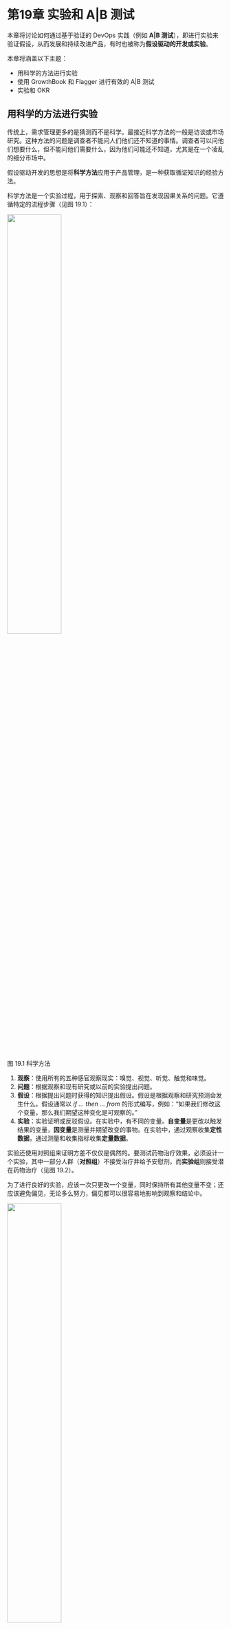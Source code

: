 # 第19章 实验和 A|B 测试

本章将讨论如何通过基于验证的 DevOps 实践（例如 **A|B 测试**），即进行实验来验证假设，从而发展和持续改进产品，有时也被称为**假设驱动的开发或实验**。

本章将涵盖以下主题：

- 用科学的方法进行实验
- 使用 GrowthBook 和 Flagger 进行有效的 A|B 测试
- 实验和 OKR

## 用科学的方法进行实验

传统上，需求管理更多的是猜测而不是科学。最接近科学方法的一般是访谈或市场研究。这种方法的问题是调查者不能问人们他们还不知道的事情。调查者可以问他们想要什么，但不能问他们需要什么，因为他们可能还不知道，尤其是在一个凌乱的细分市场中。

假设驱动开发的思想是将**科学方法**应用于产品管理，是一种获取循证知识的经验方法。

科学方法是一个实验过程，用于探索、观察和回答旨在发现因果关系的问题。它遵循特定的流程步骤（见图 19.1）：

<img src="figure19-1.png" style="width:50%;" />

图 19.1 科学方法

1. **观察**：使用所有的五种感官观察现实：嗅觉、视觉、听觉、触觉和味觉。
2. **问题**：根据观察和现有研究或以前的实验提出问题。
3. **假设**：根据提出问题时获得的知识提出假设。假设是根据观察和研究预测会发生什么。假设通常以 *if … then … from* 的形式编写，例如：“如果我们修改这个变量，那么我们期望这种变化是可观察的。”
4. **实验**：实验证明或反驳假设。在实验中，有不同的变量。**自变量**是更改以触发结果的变量，**因变量**是测量并期望改变的事物。在实验中，通过观察收集**定性数据**，通过测量和收集指标收集**定量数据**。

  实验还使用对照组来证明方差不仅仅是偶然的。要测试药物治疗效果，必须设计一个实验，其中一部分人群（**对照组**）不接受治疗并给予安慰剂，而**实验组**则接受潜在药物治疗（见图 19.2）。

  为了进行良好的实验，应该一次只更改一个变量，同时保持所有其他变量不变；还应该避免偏见，无论多么努力，偏见都可以很容易地影响到观察和结论中。

  <img src="figure19-2.png" style="width:50%;" />

  图 19.2 进行科学实验

5. **结论**：实验结束后，需要分析结果并将实际结果与预期结果进行比较。从实验中学到了什么？能证实或反驳假设吗？是否有新的假设或新的问题需要提出？或者需要更多的实验来确定吗？
6. **结果**：最后一步是分享结果，即使假设被反驳了，它仍然是有价值的学习。

科学方法是一种迭代的、经验性的方法，但步骤不一定按该顺序发生。在任何时候，都可以修改问题并改变假设——观察一直在进行。流程图看起来更像图 19.3，而不是清晰的循环：

<img src="figure19-3.png" style="width:50%;" />

图 19.3 科学实验过程中的步骤没有严格的顺序

科学方法在行业中非常重要——不仅是为了打造正确的产品。在查找错误或生产问题时，也应该使用该方法：根据观察到的事实提出假设。通过一次只改变一件事来进行实验，通常是配置值。执行交叉检查以确保没有其他系统或变量干扰实验。在开始下一个假设之前做出结论并记录结果。

下面是如何使用科学方法来改进和持续改进软件。

### 观察——收集和分析数据

可以观察使用应用程序的人。本书在第 12 章中讨论了**可用性测试**技术，例如**走廊测试**或**游击可用性**。由于通常用户分散在世界各地，查看他们生成的数据比采访他们更容易。

数据是假设驱动开发的最重要组成部分！实验的越多，随着时间的推移收集的数据就越多。

观察数据时，不应只关注手头的数据点，问问自己数据没有告诉什么信息。如果目标是每月增加活跃用户数，则不应该只关注当前用户的数据。检查尝试登录失败的数据，有多少用户想要使用应用程序但被锁定并且无法恢复他们的密码或第二个身份验证因素？有多少人在需要验证邮件或手机号码后不回来？有多少人取消了注册流程，他们等了多长时间才这样做？

要回答这类问题，不能简单地查看使用数据，必须合并来自所有可用来源的数据（参见图 19.4）：

<img src="figure19-4.png" style="width:70%;" />

图 19.4 用于收集数据的日志源

然后可以将这些定量数据与定性数据相结合，例如客户调查、客户服务中心的数据或任何类型的分析数据。图 19.5 显示了不同的数据源，可以使用它们来获得洞察力和制定问题：

<img src="figure19-5.png" style="width:50%;" />

图 19.5 观察数据源

考虑到这些问题后，就可以开始提出假设。

### 制定假设

假设是根据观察和研究预测将来可能会发生的事情。假设可以写成一个简单的 `if … then …` 形式：`if <we modify this variable>，then <we expect this change to be observable>`。

如果通过删除电话号码和邮寄地址等字段来缩短的注册表，那么取消注册过程的人数（放弃率）将会减少。

由于对于存留积压的工作会有很多假设，因此通常有一个类似于用户信息的修复表单，其中包括客户群和功能名称。这使假设在这些存留的工作中更容易被发现：

```
We believe {customer segment}
want {feature}
because {value proposition}

我们相信{用户字段}
想要{特性}
因为{价值主张}
```

这种形式还将三个方面带入假设：

- **谁（Who）**：我们要为谁更改应用程序？
- **什么（What）**：我们正在改变什么？
- **如何（How）**：这种变化将如何影响用户？

这些成分构成了一个很好的假设：

```
我们相信新用户
想要一个更短的注册表，输入字段更少
因为这允许他们在泄露个人数据之前测试应用程序并获得信心。
```

请注意，关注价值主张会导致对“**如何（How）**”的描述更抽象，而更关注“**为什么（Why）**”。在市场营销中，经常会在假设中发现这样的细节：

- 有什么影响？
- 它有多好？
- 什么时候之后会有？

这导致假设和实验之间存在一对一的关系。尤其是在开始实验时，本书认为将实验与基础假设分开会有所帮助，可能需要多次实验才能最终确定假设是对还是错。

### 构建实验

在定义实验时，应该尽量保持尽可能多的变量不变。最好的办法是查看基线数据（baseline data）。周末和假期将如何影响数据？政治和宏观经济趋势将如何影响实验？

另外，请确保对照组和实验组都足够大。如果只对一小部分人进行实验，结果可能不具有代表性。如果对照组太小，可能没有足够的数据来比较结果，尤其是在存在没有预见到的其他外部因素的情况下。一个好的实验应该包含以下信息：

- 有什么变化？
- 预期的影响是什么？
- 谁是受众或客户群？
- 期望有多少变化？
- 进行多长时间的实验？
- 将数据与（对照组或历史数据）进行比较的基线是什么？

这是一个例子：

与对照组（**基线**）相比，新的、更短的注册表（**有什么变化**）将在 14 天后（**经过多长时间**）将 50% 的新用户（**对谁**）的注册表放弃率（**影响**）降低 15%（**多少**） 。

定义实验后，可以开始实施和执行它。如果使用功能标志进行开发（请参阅第 10 章），就像编写新功能一样简单。唯一的区别是不会为所有用户打开该功能，而是为实验组打开该功能。

### 验证结果

实验结束后，分析结果并将实际结果与预期结果进行比较。从实验中学到了什么？能否验证或证伪假设，或者是否需要更多实验来确定？是否有新的假设或新的问题需要提出？

结果的回顾性研究是重要的一环。不要跳过它，仅仅假设假设是对还是错，因为指标超过了阈值。分析数据并检查意外影响、偏差和统计异常值。

从假设和实验中学习应该会产生新的想法并完成构建-测量-学习循环（见图 19.6）：

<img src="figure19-6.png" style="width:50%;" />

图 19.6 使用构建-测量-学习循环的假设驱动实验

有许多工具可以辅助进行有效的 A|B 测试和实验。

## 使用 GrowthBook 和 Flagger 进行有效的 A|B 测试

GitHub 没有可以帮助进行 A|B 测试的工具，但市场上有许多可用的工具。问题是这些工具中有许多具有完全不同的功能范围。有些更像是网络体验工具，可以使用它们的**内容管理系统 (CMS) **构建网站，或使用可视化编辑器构建 A|B 测试以创建和测试变动（例如，**Optimizely** – 请参阅 https://www.optimizely.com/）。有些更侧重于营销、登录页面和活动管理，例如 **HubSpot** ( https://www.hubspot.com/ )。这些工具很棒，但可能不是工程团队的正确选择。

做特征标记的工具提供了更好的解决方案，例如 **LaunchDarkly**、**VWO** 或 **Unleash**。本书已经在第 10 章中介绍了这些工具，所以不会在这里再次介绍它们。如果开发者正用这些解决方案之一来做功能标志，那么这也是应该首先寻找 A|B 测试解决方案的地方。

在本章中，将重点介绍 **GrowthBook** 和 **Flagger**，这两个开源项目非常注重实验，但采用了完全不同的方法。

### GrowthBook

**GrowthBook** ( https://github.com/growthbook/growthbook ) 是一个具有免费和开放核心的解决方案。它也可作为 SaaS 和企业计划使用。它为 **React**、**JavaScript**、**PHP**、**Ruby**、**Python**、**Go** 和 **Kotlin** 提供了 SDK。

GrowthBook 的方案设计是完全容器化的。如果想要尝试一下，只需克隆存储库，然后运行以下命令：

```bash
docker-compose up -d
```

启动后，可以访问 http://localhost:3000 上的 Growthbook。

> **在 GitHub Codespaces 中运行 GrowthBook**
> 如果想试用 GrowthBook，可以在 GitHub Codespaces 中运行它。
> 为此，必须配置 docker-compose.yml 以使用正确的 DNS 名称，因为 GrowthBook 使用本地主机连接到其 MongoDB。将environment下的APP_ORIGIN设置为本地的3000端口地址，API_HOST设置为本地的3001端口地址，并使3001端口可见。

连接后，可以使用它来提供功能标志或构建实验。要构建实验，必须将数据源连接到 GrowthBook——例如，**BigQuery**、**Snowflake**、**Redshift** 或 **Google Analytics** 等。如果有预定义的数据模式，也可以构建自己的数据模式。然后，根据个人的数据源创建指标。指标可以是以下任何一项：

- **二项式**：简单的是或否对话（例如，创建帐户）
- **计数**：每个用户的多次对话（例如，页面访问）
- **持续时间**：平均花费多少时间（例如，现场停留时间）
- **收入**：平均获得或损失的收入（例如，每个用户的收入）

要运行实验，通常会使用功能标志位（feature flags），也可以直接使用其中一个 SDK 运行内联实验。JavaScript 中的实验如下所示：

```javascript
const { value } = growthbook.run({
    key: “my-experiment”,
    variations: [“red”, “blue”, “green”],
});
```

实验根据开发者定义的指标运行，结果如图 19.7 所示：

<img src="figure19-7.png" style="width:80%;" />

图 19.7 GrowthBook 中的一个实验结果

开发者可以在实验中添加和删除指标，也可以将其导出为 Jupyter Notebook。

GrowthBook 还附带了适用于 JavaScript 的 Google Chrome 扩展 **GrowthBook DevTools** 和 React SDK，它允许开发者直接在浏览器中与功能标志位进行交互。可视化编辑器目前处于测试阶段。

GrowthBook 很简单，也基于功能标志，如第 10 章中介绍的解决方案。

### Flagger

**Flagger** 是一种完全不同的方法 ( https://flagger.app/ )。它是 **Kubernetes** 的交付运营商，可以与服务网格 Istio 一起使用。Flagger 更常用于向 Kubernetes 集群发布**金丝雀版本**，但它也可以根据 HTTP 匹配条件路由流量。

它可以使用`内部（insider）`cookie 为所有用户创建一个 20 分钟的实验，如下所示：

```yaml
analysis:
  # schedule interval (default 60s)
  interval: 1m
  # total number of iterations
  iterations: 20
  # max number of failed metric checks before rollback
  threshold: 2
  # canary match condition
  match:
    - headers:
      cookie:
        regex: “^(.*?;)?(type=insider)(;.*)?$”
```

另外，可以将 Flagger 与来自 **Prometheus**、**Datadog**、**Dynatrace** 等的指标相结合。本章不在这里详细介绍，有关更多信息，请参阅 Flagger 文档 (https://docs.flagger.app/)。Stefan Prodan 也有一个很好的教程：使用 Flux v2、Flagger 和 Istio 进行渐进式交付的 GitOps 秘诀（请参阅 https://github.com/stefanprodan/gitops-istio）。

Flagger 和 Istio 的解决方案带来了极大的灵活性，但它也相当复杂，不适合初学者。如果开发者已经在使用 Kubernetes 和 Istio 并执行金丝雀发布，那么 Flagger 可能是适合的强大框架。

如上所见，有许多解决方案可以辅助进行实验和 A|B 测试。从以 CMS 和活动为中心的工具到 Kubernetes 运营商，有各种各样具有完全不同方法的解决方案。最合适的解决方案取决于很多因素——主要是现有的工具链、定价和支持。本书认为更重要的是关注流程和数据分析。为应用程序提供两个版本应该不是挑战——理解数据可能才是。

## 实验和 OKR

在第 1 章中介绍了**目标和关键结果 (OKR)**，它是一个以透明方式定义和跟踪目标及其结果的框架。OKR 帮助组织实现战略目标的高度一致性，同时为各个团队保持最大程度的自主权。

工程团队是一种昂贵的资源，许多利益相关者一直在向他们提出要求：测试人员提交错误，客户要求新功能，管理层希望赶上竞争对手并向重要客户做出承诺。一个团队应该如何找到进行实验的自由？最好从哪些实验开始？

OKR 可以通过同时保留决定构建什么以及如何构建的自主权，使之能够与更高层次的目标保持一致。

假设公司希望成为市场领导者，市场份额达到 75%，并且需要新注册用户的持续增长率才能实现这一目标。所在团队的关键结果是每月 20% 的增长率。这将为所在团队设置优先级。当然，还有其他事情要做，但优先考虑的是 OKR。该团队可能首先调查有多少人来到注册页面，以及来自什么推荐。有多少人点击“**立即注册**”按钮？有多少人完成了对话？他们什么时候不回来？到那时，他们会自动开始提出假设，并可以进行实验来证明它们。

OKR 也有利于跨团队协作，因为团队可能拥有具有高协同效应的 OKR，因为它们与更高级别的目标保持一致。在这个例子中，团队可能想与市场营销人员交谈，因为他们会有类似的 OKR。他们可能有自己的实验想法，以帮助提高指向注册网站的着陆页的参与率。

OKR 是一个很好的工具，它通过确保与其他团队和更高层次的目标保持一致来赋予人们进行实验的自由。

## 总结

实验、A|B 测试和假设驱动的开发是困难的主题，因为它们需要在许多领域具有高度的成熟度：

- **管理**：团队需要自主权来决定自己构建什么以及如何构建它。
- **文化**：团队需要一种信任文化，让人们不惧怕失败。
- **跨团队协作**：必须能够跨学科工作，因为实验通常需要不同部门的协作。
- **技术能力**：必须能够在很短的时间内将更改发布到生产环境并针对各个客户群。
- **洞察力**：必须具有强大的分析能力，并结合来自不同来源的数据和指标。

如果还没有，请不要担心。笔者合作的许多团队都还没有，只需继续提高能力并检查指标是否显示结果。DevOps 是一段旅程而非目标，必须一步一个脚印。

本章介绍了实验、A|B 测试和假设驱动开发的基础知识，并且介绍了一些可以帮助构建解决方案的工具。

下一章将学习 GitHub 的基础知识——托管选项、定价，以及如何将其集成到现有的工具链和企业中。

## 延伸阅读

这些是本章中的参考资料和链接，可以使用它们来获取有关这些主题的更多信息：

- The Scientific method: https://en.wikipedia.org/wiki/Scientific_method
- Ring-based deployments: https://docs.microsoft.com/en-us/azure/devops/migrate/phase-rollout-with-rings
- Optimizely: https://www.optimizely.com/
- Hubspot: https://www.hubspot.com/
- GrowthBook: https://github.com/growthbook/growthbook
- Flagger: https://flagger.app/
- Stefan Prodan: GitOps recipe for progressive delivery with Flux v2, Flagger, and Istio: https://github.com/stefanprodan/gitops-istio